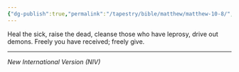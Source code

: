 ```yaml
---
{"dg-publish":true,"permalink":"/tapestry/bible/matthew/matthew-10-8/","title":"Matthew 10:8","hide":true,"tags":["bible-verse","bible-verse"],"dgHomeLink":true,"dgShowLocalGraph":true,"dgEnableSearch":true}
---
```



Heal the sick, raise the dead, cleanse those who have leprosy, drive out demons. Freely you have received; freely give.

---
*New International Version (NIV)*